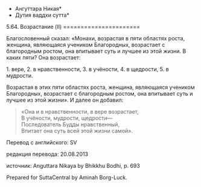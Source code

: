 * Ангуттара Никая*
* Дутия ваддхи сутта*

5\.64\. Возрастание \(II\)
\=\=\=\=\=\=\=\=\=\=\=\=\=\=\=\=\=\=\=\=\=\=

Благословенный сказал: «Монахи, возрастая в пяти областях роста, женщина, являющаяся учеником Благородных, возрастает с благородным ростом, она впитывает суть и лучшее из этой жизни\. В каких пяти? Она возрастает:

1\. вере,
2\. в нравственности,
3\. в учёности,
4\. в щедрости,
5\. в мудрости\.

Возрастая в этих пяти областях роста, женщина, являющаяся учеником Благородных, возрастает с благородным ростом, она впитывает суть и лучшее из этой жизни»\. И далее он добавил:

> «Она и в нравственности, в вере возрастает,  
> В учёности, мудрости, щедрости—  
> Последователь Будды нравственный,  
> Впитает она суть всей этой жизни самой»\.

Перевод с английского: SV

редакция перевода: 20\.08\.2013

источник: Anguttara Nikaya by Bhikkhu Bodhi, p\. 693

Prepared for SuttaCentral by Aminah Borg\-Luck\.